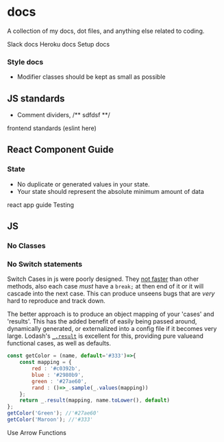 # docs
A collection of my docs, dot files, and anything else related to coding.



Slack docs
Heroku docs
Setup docs


### Style docs
- Modifier classes should be kept as small as possible

## JS standards

- Comment dividers, /** sdfdsf **/


frontend standards (eslint here)


## React Component Guide

### State
- No duplicate or generated values in your state.
- Your state should represent the absolute minimum amount of data


react app guide
Testing


## JS

### No Classes


### No Switch statements
Switch Cases in js were poorly designed. They [not faster](https://stackoverflow.com/questions/8624939/performance-of-if-else-switch-or-map-based-conditioning) than other methods, also each case *must* have a `break;` at then end of it or it will cascade into the next case. This can produce unseens bugs that are _very_ hard to reproduce and track down.

The better approach is to produce an object mapping of your 'cases' and 'results'. This has the added benefit of easily being passed around, dynamically generated, or externalized into a config file if it becomes very large. Lodash's [`_.result`](https://lodash.com/docs/4.17.4#result) is excellent for this, providing pure valueand functional cases, as well as defaults.

```js
const getColor = (name, default='#333')=>{
	const mapping = {
		red : '#c0392b',
		blue : '#2980b9',
		green : '#27ae60',
		rand : ()=>_.sample(_.values(mapping))
	};
	return _.result(mapping, name.toLower(), default)
};
getColor('Green'); //'#27ae60'
getColor('Maroon'); //'#333'
```


Use Arrow Functions
